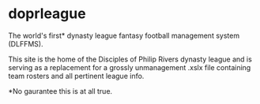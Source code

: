 doprleague
==========

The world's first* dynasty league fantasy football management system (DLFFMS).

This site is the home of the Disciples of Philip Rivers dynasty league and is serving as a replacement for a grossly unmanagement .xslx file containing team rosters and all pertinent league info. 





*No gaurantee this is at all true.